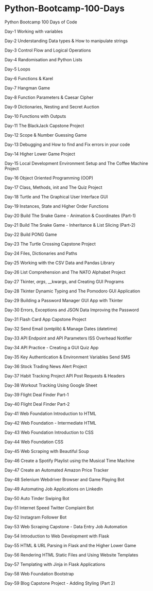 # Python-Bootcamp-100-Days
Python Bootcamp 100 Days of Code
  
  Day-1 Working with variables
  
  Day-2 Understanding Data types & How to manipulate strings
        
  Day-3 Control Flow and Logical Operations
  
  Day-4 Randomisation and Python Lists
  
  Day-5 Loops
  
  Day-6 Functions & Karel
  
  Day-7 Hangman Game
  
  Day-8 Function Parameters & Caesar Cipher
  
  Day-9 Dictionaries, Nesting and Secret Auction
  
  Day-10 Functions with Outputs
  
  Day-11 The BlackJack Capstone Project
  
  Day-12 Scope & Number Guessing Game

  Day-13 Debugging and How to find and Fix errors in your code
  
  Day-14 Higher Lower Game Project
  
  Day-15 Local Development Environment Setup and The Coffee Machine Project
  
  Day-16 Object Oriented Programming (OOP)
  
  Day-17 Class, Methods, init and The Quiz Project
  
  Day-18 Turtle and The Graphical User Interface GUI
  
  Day-19 Instances, State and Higher Order Functions
  
  Day-20 Build The Snake Game - Animation & Coordinates (Part-1)
  
  Day-21 Build The Snake Game - Inheritance & List Slicing (Part-2)
  
  Day-22 Build PONG Game
  
  Day-23 The Turtle Crossing Capstone Project
  
  Day-24 Files, Dictionaries and Paths
  
  Day-25 Working with the CSV Data and Pandas Library
  
  Day-26 List Comprehension and The NATO Alphabet Project
  
  Day-27 Tkinter, _args_, __kwargs, and Creating GUI Programs
  
  Day-28 Tkinter Dynamic Typing and The Pomodoro GUI Application
  
  Day-29 Building a Password Manager GUI App with Tkinter
  
  Day-30 Errors, Exceptions and JSON Data Improving the Password
  
  Day-31 Flash Card App Capstone Project
  
  Day-32 Send Email (smtplib) & Manage Dates (datetime)
  
  Day-33 API Endpoint and API Parameters ISS Overhead Notifier
  
  Day-34 API Practice - Creating a GUI Quiz App
  
  Day-35 Key Authentication & Environment Variables Send SMS
  
  Day-36 Stock Trading News Alert Project
  
  Day-37 Habit Tracking Project API Post Requests & Headers
  
  Day-38 Workout Tracking Using Google Sheet
  
  Day-39 Flight Deal Finder Part-1
  
  Day-40 Flight Deal Finder Part-2
  
  Day-41 Web Foundation Introduction to HTML
  
  Day-42 Web Foundation - Intermediate HTML
  
  Day-43 Web Foundation Introduction to CSS
  
  Day-44 Web Foundation CSS
  
  Day-45 Web Scraping with Beautiful Soup
  
  Day-46 Create a Spotify Playlist using the Musical Time Machine
  
  Day-47 Create an Automated Amazon Price Tracker
  
  Day-48 Selenium Webdriver Browser and Game Playing Bot
  
  Day-49 Automating Job Applications on LinkedIn
  
  Day-50 Auto Tinder Swiping Bot
  
  Day-51 Internet Speed Twitter Complaint Bot
  
  Day-52 Instagram Follower Bot
  
  Day-53 Web Scraping Capstone - Data Entry Job Automation
  
  Day-54 Introduction to Web Development with Flask
  
  Day-55 HTML & URL Parsing in Flask and the Higher Lower Game
  
  Day-56 Rendering HTML Static Files and Using Website Templates
  
  Day-57 Templating with Jinja in Flask Applications
  
  Day-58 Web Foundation Bootstrap
  
  Day-59 Blog Capstone Project - Adding Styling (Part 2)
